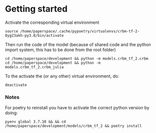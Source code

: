 # Getting started

Activate the corresponding virtual environment
```zh
source /home/paperspace/.cache/pypoetry/virtualenvs/crbm-tf-2-8ygZ3akh-py3.8/bin/activate
```

Then run the code of the model
(because of shared code and the python import system, this has to be done from the root folder)
```zh
cd /home/paperspace/development && python -m models.crbm_tf_2.crbm
cd /home/paperspace/development && python -m models.crbm_tf_2.crbm_julia
```

To the activate the (or any other) virtual environment, do:
```zh
deactivate
```


### Notes
For poetry to reinstall you have to activate the correct python version by doing:
```zh
pyenv global 3.7.10 && && cd /home/paperspace/development/models/crbm_tf_2 && poetry install
```

